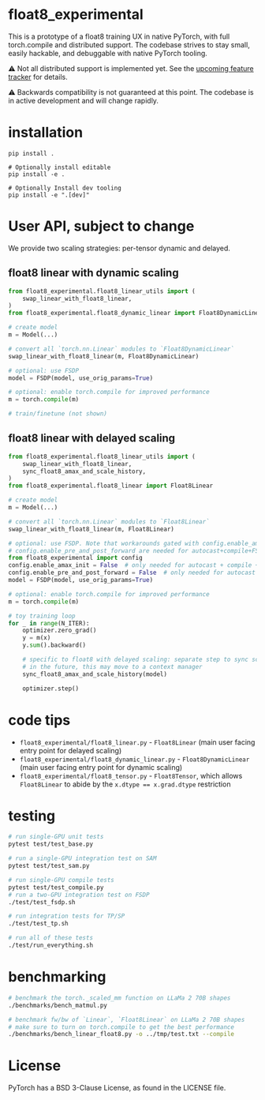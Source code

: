 # float8_experimental

This is a prototype of a float8 training UX in native PyTorch, with full torch.compile and distributed support.
The codebase strives to stay small, easily hackable, and debuggable with native PyTorch tooling.

:warning: Not all distributed support is implemented yet. See the 
[upcoming feature tracker](https://github.com/pytorch-labs/float8_experimental/issues/187) for details.

:warning: Backwards compatibility is not guaranteed at this point. The codebase is in active development and
will change rapidly.

# installation

```Shell
pip install .

# Optionally install editable
pip install -e .

# Optionally Install dev tooling
pip install -e ".[dev]"
```

# User API, subject to change

We provide two scaling strategies: per-tensor dynamic and delayed.

## float8 linear with dynamic scaling

```python
from float8_experimental.float8_linear_utils import (
    swap_linear_with_float8_linear,
)
from float8_experimental.float8_dynamic_linear import Float8DynamicLinear

# create model
m = Model(...)

# convert all `torch.nn.Linear` modules to `Float8DynamicLinear`
swap_linear_with_float8_linear(m, Float8DynamicLinear)

# optional: use FSDP
model = FSDP(model, use_orig_params=True)

# optional: enable torch.compile for improved performance
m = torch.compile(m)

# train/finetune (not shown)
```

## float8 linear with delayed scaling

```python
from float8_experimental.float8_linear_utils import (
    swap_linear_with_float8_linear,
    sync_float8_amax_and_scale_history,
)
from float8_experimental.float8_linear import Float8Linear

# create model
m = Model(...)

# convert all `torch.nn.Linear` modules to `Float8Linear`
swap_linear_with_float8_linear(m, Float8Linear)

# optional: use FSDP. Note that workarounds gated with config.enable_amax_init and
# config.enable_pre_and_post_forward are needed for autocast+compile+FSDP+float8 to work
from float8_experimental import config
config.enable_amax_init = False  # only needed for autocast + compile + FSDP +  float8 delayed
config.enable_pre_and_post_forward = False  # only needed for autocast + compile + FSDP +  float8 delayed
model = FSDP(model, use_orig_params=True)

# optional: enable torch.compile for improved performance
m = torch.compile(m)

# toy training loop
for _ in range(N_ITER):
    optimizer.zero_grad()
    y = m(x)
    y.sum().backward()

    # specific to float8 with delayed scaling: separate step to sync scales/amaxes
    # in the future, this may move to a context manager
    sync_float8_amax_and_scale_history(model)

    optimizer.step()
```

# code tips

* `float8_experimental/float8_linear.py` - `Float8Linear` (main user facing entry point for delayed scaling)
* `float8_experimental/float8_dynamic_linear.py` - `Float8DynamicLinear` (main user facing entry point for dynamic scaling)
* `float8_experimental/float8_tensor.py` - `Float8Tensor`, which allows `Float8Linear` to abide by the `x.dtype == x.grad.dtype` restriction

# testing

```bash
# run single-GPU unit tests
pytest test/test_base.py

# run a single-GPU integration test on SAM
pytest test/test_sam.py

# run single-GPU compile tests
pytest test/test_compile.py
# run a two-GPU integration test on FSDP
./test/test_fsdp.sh

# run integration tests for TP/SP
./test/test_tp.sh

# run all of these tests
./test/run_everything.sh
```

# benchmarking

```bash
# benchmark the torch._scaled_mm function on LLaMa 2 70B shapes
./benchmarks/bench_matmul.py

# benchmark fw/bw of `Linear`, `Float8Linear` on LLaMa 2 70B shapes
# make sure to turn on torch.compile to get the best performance
./benchmarks/bench_linear_float8.py -o ../tmp/test.txt --compile
```

# License
PyTorch has a BSD 3-Clause License, as found in the LICENSE file.

